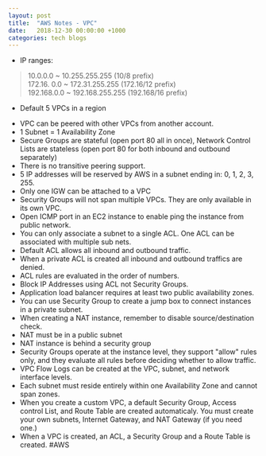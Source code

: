 ```yaml
---
layout: post
title:  "AWS Notes - VPC"
date:   2018-12-30 00:00:00 +1000
categories: tech blogs
---
```


* IP ranges:
> 10.0.0.0 ~ 10.255.255.255 (10/8 prefix)  
> 172.16. 0.0 ~ 172.31.255.255 (172.16/12 prefix)  
> 192.168.0.0 ~ 192.168.255.255 (192.168/16 prefix)  
* Default 5 VPCs in a region
<!--more-->
* VPC can be peered with other VPCs from another account.
* 1 Subnet = 1 Availability Zone
* Secure Groups are stateful (open port 80 all in once), Network Control Lists are stateless (open port 80 for both inbound and outbound separately)
* There is no transitive peering support.
* 5 IP addresses will be reserved by AWS in a subnet ending in: 0, 1, 2, 3, 255.
* Only one IGW can be attached to a VPC
* Security Groups will not span multiple VPCs. They are only available in its own VPC.
* Open ICMP port in an EC2 instance to enable ping the instance from public network.
* You can only associate a subnet to a single ACL. One ACL can be associated with multiple sub nets.
* Default ACL allows all inbound and outbound traffic.
* When a private ACL is created all inbound and outbound traffics are denied.
* ACL rules are evaluated in the order of numbers.
* Block IP Addresses using ACL not Security Groups.
* Application load balancer requires at least two public availability zones.
* You can use Security Group to create a jump box to connect instances in a private subnet.
* When creating a NAT instance, remember to disable source/destination check.
* NAT must be in a public subnet
* NAT instance is behind a security group
* Security Groups operate at the instance level, they support "allow" rules only, and they evaluate all rules before deciding whether to allow traffic.
* VPC Flow Logs can be created at the VPC, subnet, and network interface levels.
* Each subnet must reside entirely within one Availability Zone and cannot span zones.
* When you create a custom VPC, a default Security Group, Access control List, and Route Table are created automaticaly. You must create your own subnets, Internet Gateway, and NAT Gateway (if you need one.)
* When a VPC is created, an ACL, a Security Group and a Route Table is created.
#AWS